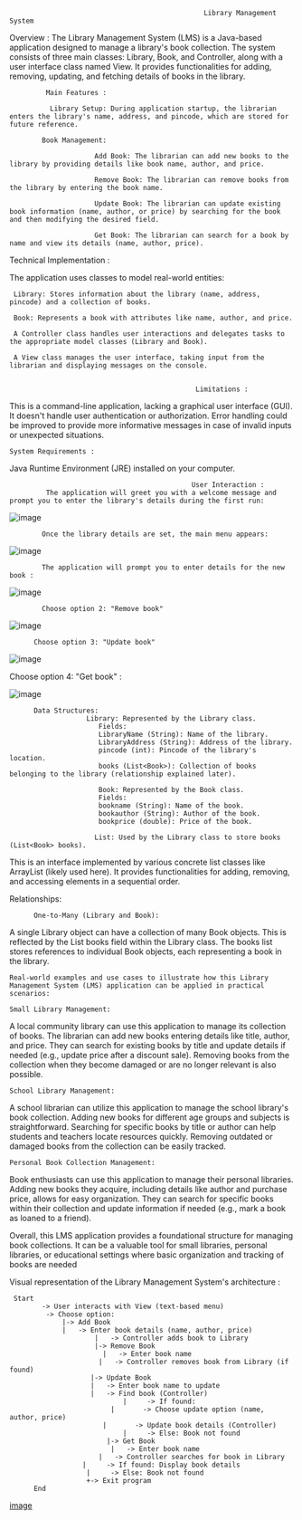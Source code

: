                                                     Library Management System 

Overview :
The Library Management System (LMS) is a Java-based application designed to manage a library's book collection. The system consists of three main classes: Library, Book, and Controller, along with a user interface class named View. It provides functionalities for adding, removing, updating, and fetching details of books in the library.



             Main Features :

              Library Setup: During application startup, the librarian enters the library's name, address, and pincode, which are stored for future reference.

            Book Management:

                         Add Book: The librarian can add new books to the library by providing details like book name, author, and price.

                         Remove Book: The librarian can remove books from the library by entering the book name.

                         Update Book: The librarian can update existing book information (name, author, or price) by searching for the book and then modifying the desired field.

                         Get Book: The librarian can search for a book by name and view its details (name, author, price).



Technical Implementation :

The application uses classes to model real-world entities:

     Library: Stores information about the library (name, address, pincode) and a collection of books.

     Book: Represents a book with attributes like name, author, and price.

     A Controller class handles user interactions and delegates tasks to the appropriate model classes (Library and Book).

     A View class manages the user interface, taking input from the librarian and displaying messages on the console.
     

                                                  Limitations : 
                                                  
This is a command-line application, lacking a graphical user interface (GUI).
It doesn't handle user authentication or authorization.
Error handling could be improved to provide more informative messages in case of invalid inputs or unexpected situations.


    System Requirements :

Java Runtime Environment (JRE) installed on your computer.



                                                                       
                                                 User Interaction :
             The application will greet you with a welcome message and prompt you to enter the library's details during the first run:


![image](https://github.com/Hfhdhfj/Librarymanagementsystem/assets/109065238/e4faecf5-cb75-454b-a00a-941278b2b625)

            Once the library details are set, the main menu appears:

![image](https://github.com/Hfhdhfj/Librarymanagementsystem/assets/109065238/8dc8d292-d1df-435b-8a67-a220b4c925a9)


            The application will prompt you to enter details for the new book :

![image](https://github.com/Hfhdhfj/Librarymanagementsystem/assets/109065238/6381b48f-977b-40ce-900b-98224954d25a)

            Choose option 2: "Remove book"

![image](https://github.com/Hfhdhfj/Librarymanagementsystem/assets/109065238/9e246f91-59f7-4866-876e-ee05b6c90cdc)


          Choose option 3: "Update book"


![image](https://github.com/Hfhdhfj/Librarymanagementsystem/assets/109065238/1c537ac9-2ff9-4855-aacb-0af2ff11cc99)


Choose option 4: "Get book" :


![image](https://github.com/Hfhdhfj/Librarymanagementsystem/assets/109065238/46932006-1416-4a16-a9ae-dd16103a19ae)


          Data Structures:
                       Library: Represented by the Library class.
                          Fields:
                          LibraryName (String): Name of the library.
                          LibraryAddress (String): Address of the library.
                          pincode (int): Pincode of the library's location.
                          books (List<Book>): Collection of books belonging to the library (relationship explained later).

                          Book: Represented by the Book class.
                          Fields:
                          bookname (String): Name of the book.
                          bookauthor (String): Author of the book.
                          bookprice (double): Price of the book.

                         List: Used by the Library class to store books (List<Book> books).
This is an interface implemented by various concrete list classes like ArrayList (likely used here).
It provides functionalities for adding, removing, and accessing elements in a sequential order.

Relationships:

          One-to-Many (Library and Book):
A single Library object can have a collection of many Book objects.
This is reflected by the List<Book> books field within the Library class.
The books list stores references to individual Book objects, each representing a book in the library.







    Real-world examples and use cases to illustrate how this Library Management System (LMS) application can be applied in practical scenarios:

    Small Library Management:
A local community library can use this application to manage its collection of books. The librarian can add new books entering details like title, author, and price. They can search for existing books by title and update details if needed (e.g., update price after a discount sale). Removing books from the collection when they become damaged or are no longer relevant is also possible.

    School Library Management:
A school librarian can utilize this application to manage the school library's book collection. Adding new books for different age groups and subjects is straightforward. Searching for specific books by title or author can help students and teachers locate resources quickly. Removing outdated or damaged books from the collection can be easily tracked.

    Personal Book Collection Management:

Book enthusiasts can use this application to manage their personal libraries. Adding new books they acquire, including details like author and purchase price, allows for easy organization. They can search for specific books within their collection and update information if needed (e.g., mark a book as loaned to a friend).


Overall, this LMS application provides a foundational structure for managing book collections. It can be a valuable tool for small libraries, personal libraries, or educational settings where basic organization and tracking of books are needed









           

Visual representation of the Library Management System's architecture :


     Start
            -> User interacts with View (text-based menu)
             -> Choose option:
                 |-> Add Book
                 |   -> Enter book details (name, author, price)
                         |   -> Controller adds book to Library
                         |-> Remove Book
                           |   -> Enter book name
                          |   -> Controller removes book from Library (if found)
                        |-> Update Book
                        |   -> Enter book name to update
                        |   -> Find book (Controller)
                                |     -> If found:
                             |       -> Choose update option (name, author, price)
                           |       -> Update book details (Controller)
                                |     -> Else: Book not found
                            |-> Get Book
                             |   -> Enter book name
                          |   -> Controller searches for book in Library
                      |     -> If found: Display book details
                       |     -> Else: Book not found
                       +-> Exit program
          End
          
[image](https://github.com/Hfhdhfj/Librarymanagementsystem/assets/109065238/bf828681-80fb-4c25-a61a-0fba241d0265)












